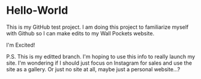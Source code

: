 # Hello-World
This is my GitHub test project. I am doing this project to familiarize myself with Github so I can make edits to my Wall Pockets website. 

I'm Excited!

P.S. This is my editted branch. I'm hoping to use this info to really launch my site. I'm wondering if I should just focus on Instagram for sales and use the site as a gallery. Or just no site at all, maybe just a personal website...?
